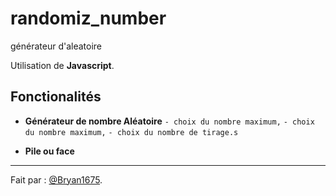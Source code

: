 # randomiz_number
générateur d'aleatoire

Utilisation de **Javascript**.

## Fonctionalités
* **Générateur de nombre Aléatoire**
`- choix du nombre maximum,`
`- choix du nombre maximum,`
`- choix du nombre de tirage.s`

* **Pile ou face**


*** 
Fait par : [@Bryan1675](https://github.com/Bryan1675 "Github de Bryan 1675").